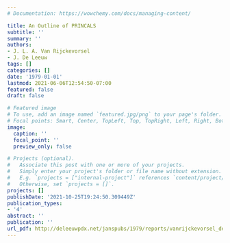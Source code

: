 ```yaml
---
# Documentation: https://wowchemy.com/docs/managing-content/

title: An Outline of PRINCALS
subtitle: ''
summary: ''
authors:
- J. L. A. Van Rijckevorsel
- J. De Leeuw
tags: []
categories: []
date: '1979-01-01'
lastmod: 2021-06-06T12:54:50-07:00
featured: false
draft: false

# Featured image
# To use, add an image named `featured.jpg/png` to your page's folder.
# Focal points: Smart, Center, TopLeft, Top, TopRight, Left, Right, BottomLeft, Bottom, BottomRight.
image:
  caption: ''
  focal_point: ''
  preview_only: false

# Projects (optional).
#   Associate this post with one or more of your projects.
#   Simply enter your project's folder or file name without extension.
#   E.g. `projects = ["internal-project"]` references `content/project/deep-learning/index.md`.
#   Otherwise, set `projects = []`.
projects: []
publishDate: '2021-10-25T19:24:50.309449Z'
publication_types:
- '4'
abstract: ''
publication: ''
url_pdf: http://deleeuwpdx.net/janspubs/1979/reports/vanrijckevorsel_deleeuw_R_79.pdf
---
```

